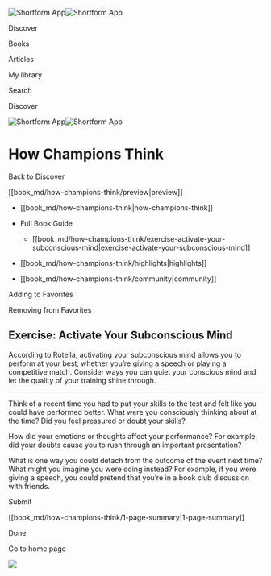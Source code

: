 ![Shortform App](/img/logo.36a2399e.svg)![Shortform App](/img/logo-dark.70c1b072.svg)

Discover

Books

Articles

My library

Search

Discover

![Shortform App](/img/logo.36a2399e.svg)![Shortform App](/img/logo-dark.70c1b072.svg)

# How Champions Think

Back to Discover

[[book_md/how-champions-think/preview|preview]]

  * [[book_md/how-champions-think|how-champions-think]]
  * Full Book Guide

    * [[book_md/how-champions-think/exercise-activate-your-subconscious-mind|exercise-activate-your-subconscious-mind]]
  * [[book_md/how-champions-think/highlights|highlights]]
  * [[book_md/how-champions-think/community|community]]



Adding to Favorites 

Removing from Favorites 

## Exercise: Activate Your Subconscious Mind

According to Rotella, activating your subconscious mind allows you to perform at your best, whether you’re giving a speech or playing a competitive match. Consider ways you can quiet your conscious mind and let the quality of your training shine through.

* * *

Think of a recent time you had to put your skills to the test and felt like you could have performed better. What were you consciously thinking about at the time? Did you feel pressured or doubt your skills?

How did your emotions or thoughts affect your performance? For example, did your doubts cause you to rush through an important presentation?

What is one way you could detach from the outcome of the event next time? What might you imagine you were doing instead? For example, if you were giving a speech, you could pretend that you’re in a book club discussion with friends.

Submit 

[[book_md/how-champions-think/1-page-summary|1-page-summary]]

Done

Go to home page 

![](https://bat.bing.com/action/0?ti=56018282&Ver=2&mid=70ceb6f2-0d3e-4329-9d6d-67af08cd4103&sid=49fff5b0636c11eeb9c611038afc8668&vid=4a005010636c11ee80c703d4c4a7acd5&vids=0&msclkid=N&pi=0&lg=en-US&sw=800&sh=600&sc=24&nwd=1&tl=Shortform%20%7C%20Book&p=https%3A%2F%2Fwww.shortform.com%2Fapp%2Fbook%2Fhow-champions-think%2Fexercise-activate-your-subconscious-mind&r=&lt=330&evt=pageLoad&sv=1&rn=141907)
